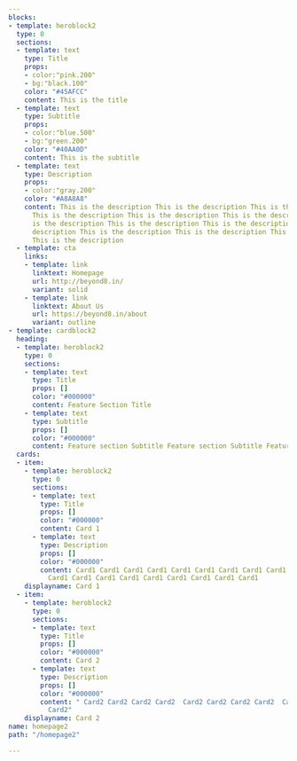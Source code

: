 ```yaml
---
blocks:
- template: heroblock2
  type: 0
  sections:
  - template: text
    type: Title
    props:
    - color:"pink.200"
    - bg:"black.100"
    color: "#45AFCC"
    content: This is the title
  - template: text
    type: Subtitle
    props:
    - color:"blue.500"
    - bg:"green.200"
    color: "#40AA0D"
    content: This is the subtitle
  - template: text
    type: Description
    props:
    - color:"gray.200"
    color: "#A8A8A8"
    content: This is the description This is the description This is the description
      This is the description This is the description This is the description This
      is the description This is the description This is the description This is the
      description This is the description This is the description This is the description
      This is the description
  - template: cta
    links:
    - template: link
      linktext: Homepage
      url: http://beyond8.in/
      variant: solid
    - template: link
      linktext: About Us
      url: https://beyond8.in/about
      variant: outline
- template: cardblock2
  heading:
  - template: heroblock2
    type: 0
    sections:
    - template: text
      type: Title
      props: []
      color: "#000000"
      content: Feature Section Title
    - template: text
      type: Subtitle
      props: []
      color: "#000000"
      content: Feature section Subtitle Feature section Subtitle Feature section Subtitle
  cards:
  - item:
    - template: heroblock2
      type: 0
      sections:
      - template: text
        type: Title
        props: []
        color: "#000000"
        content: Card 1
      - template: text
        type: Description
        props: []
        color: "#000000"
        content: Card1 Card1 Card1 Card1 Card1 Card1 Card1 Card1 Card1 Card1 Card1
          Card1 Card1 Card1 Card1 Card1 Card1 Card1 Card1 Card1
    displayname: Card 1
  - item:
    - template: heroblock2
      type: 0
      sections:
      - template: text
        type: Title
        props: []
        color: "#000000"
        content: Card 2
      - template: text
        type: Description
        props: []
        color: "#000000"
        content: " Card2 Card2 Card2 Card2  Card2 Card2 Card2 Card2  Card2 Card2 Card2
          Card2"
    displayname: Card 2
name: homepage2
path: "/homepage2"

---
```

